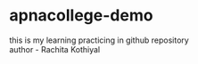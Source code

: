 # apnacollege-demo
this is my learning practicing in github repository
<br>
author -  Rachita Kothiyal
